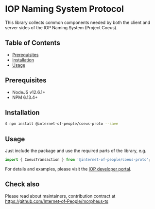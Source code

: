 # IOP Naming System Protocol

This library collects common components needed by both the client and server sides of the IOP Naming System (Project Coeus). 

## Table of Contents <!-- omit in toc -->

- [Prerequisites](#prerequisites)
- [Installation](#installation)
- [Usage](#usage)

## Prerequisites

- NodeJS v12.6.1+
- NPM 6.13.4+

## Installation

```bash
$ npm install @internet-of-people/coeus-proto --save
```

## Usage

Just include the package and use the required parts of the library, e.g.

```typescript
import { CoeusTransaction } from '@internet-of-people/coeus-proto';
```

For details and examples, please visit the [IOP developer portal](https://developer.iop.technology).


## Check also

Please read about maintainers, contribution contract at <https://github.com/Internet-of-People/morpheus-ts>